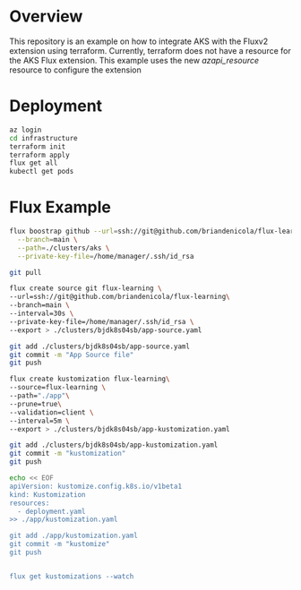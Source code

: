 # Overview

This repository is an example on how to integrate AKS with the Fluxv2 extension using terraform.  Currently, terraform does not have a resource for the AKS Flux extension.  This example uses the new _azapi_resource_ resource to configure the extension

# Deployment 
```bash
az login 
cd infrastructure 
terraform init 
terraform apply
flux get all
kubectl get pods
```

# Flux Example
```bash
flux boostrap github --url=ssh://git@github.com/briandenicola/flux-learning \
  --branch=main \
  --path=./clusters/aks \
  --private-key-file=/home/manager/.ssh/id_rsa

git pull

flux create source git flux-learning \
--url=ssh://git@github.com/briandenicola/flux-learning\
--branch=main \
--interval=30s \
--private-key-file=/home/manager/.ssh/id_rsa \
--export > ./clusters/bjdk8s04sb/app-source.yaml

git add ./clusters/bjdk8s04sb/app-source.yaml
git commit -m "App Source file"
git push

flux create kustomization flux-learning\
--source=flux-learning \
--path="./app"\
--prune=true\
--validation=client \
--interval=5m \
--export > ./clusters/bjdk8s04sb/app-kustomization.yaml

git add ./clusters/bjdk8s04sb/app-kustomization.yaml
git commit -m "kustomization"
git push

echo << EOF
apiVersion: kustomize.config.k8s.io/v1beta1
kind: Kustomization
resources:
  - deployment.yaml
>> ./app/kustomization.yaml

git add ./app/kustomization.yaml
git commit -m "kustomize"
git push


flux get kustomizations --watch
```
